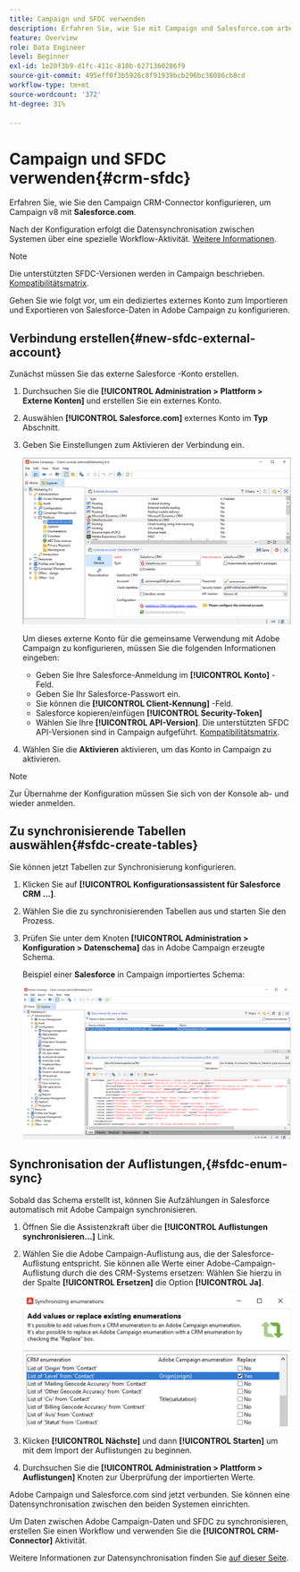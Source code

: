 ```yaml
---
title: Campaign und SFDC verwenden
description: Erfahren Sie, wie Sie mit Campaign und Salesforce.com arbeiten.
feature: Overview
role: Data Engineer
level: Beginner
exl-id: 1e20f3b9-d1fc-411c-810b-6271360286f9
source-git-commit: 495eff0f3b5926c8f91939bcb296bc36086cb8cd
workflow-type: tm+mt
source-wordcount: '372'
ht-degree: 31%

---
```


# Campaign und SFDC verwenden{#crm-sfdc}

Erfahren Sie, wie Sie den Campaign CRM-Connector konfigurieren, um Campaign v8 mit **Salesforce.com**.

Nach der Konfiguration erfolgt die Datensynchronisation zwischen Systemen über eine spezielle Workflow-Aktivität. [Weitere Informationen](crm-data-sync.md).

>[!NOTE]
>
>Die unterstützten SFDC-Versionen werden in Campaign beschrieben. [Kompatibilitätsmatrix](../start/compatibility-matrix.md).


Gehen Sie wie folgt vor, um ein dediziertes externes Konto zum Importieren und Exportieren von Salesforce-Daten in Adobe Campaign zu konfigurieren.

## Verbindung erstellen{#new-sfdc-external-account}

Zunächst müssen Sie das externe Salesforce -Konto erstellen.

1. Durchsuchen Sie die **[!UICONTROL Administration > Plattform > Externe Konten]** und erstellen Sie ein externes Konto.
1. Auswählen **[!UICONTROL Salesforce.com]** externes Konto im **Typ** Abschnitt.
1. Geben Sie Einstellungen zum Aktivieren der Verbindung ein.

   ![](assets/sfdc-external-account.png)

   Um dieses externe Konto für die gemeinsame Verwendung mit Adobe Campaign zu konfigurieren, müssen Sie die folgenden Informationen eingeben:

   * Geben Sie Ihre Salesforce-Anmeldung im **[!UICONTROL Konto]** -Feld.
   * Geben Sie Ihr Salesforce-Passwort ein.
   * Sie können die **[!UICONTROL Client-Kennung]** -Feld.
   * Salesforce kopieren/einfügen **[!UICONTROL Security-Token]**
   * Wählen Sie Ihre **[!UICONTROL API-Version]**. Die unterstützten SFDC API-Versionen sind in Campaign aufgeführt. [Kompatibilitätsmatrix](../start/compatibility-matrix.md).

1. Wählen Sie die **Aktivieren** aktivieren, um das Konto in Campaign zu aktivieren.

>[!NOTE]
>
>Zur Übernahme der Konfiguration müssen Sie sich von der Konsole ab- und wieder anmelden.

## Zu synchronisierende Tabellen auswählen{#sfdc-create-tables}

Sie können jetzt Tabellen zur Synchronisierung konfigurieren.

1. Klicken Sie auf **[!UICONTROL Konfigurationsassistent für Salesforce CRM ...]**.
1. Wählen Sie die zu synchronisierenden Tabellen aus und starten Sie den Prozess.
1. Prüfen Sie unter dem Knoten **[!UICONTROL Administration > Konfiguration > Datenschema]** das in Adobe Campaign erzeugte Schema.

   Beispiel einer **Salesforce** in Campaign importiertes Schema:

   ![](assets/sfdc-schemas.png)

## Synchronisation der Auflistungen,{#sfdc-enum-sync}

Sobald das Schema erstellt ist, können Sie Aufzählungen in Salesforce automatisch mit Adobe Campaign synchronisieren.

1. Öffnen Sie die Assistenzkraft über die  **[!UICONTROL Auflistungen synchronisieren...]** Link.
1. Wählen Sie die Adobe Campaign-Auflistung aus, die der Salesforce-Auflistung entspricht.
Sie können alle Werte einer Adobe-Campaign-Auflistung durch die des CRM-Systems ersetzen: Wählen Sie hierzu in der Spalte **[!UICONTROL Ersetzen]** die Option **[!UICONTROL Ja]**.

   ![](assets/sfdc-enum.png)

1. Klicken **[!UICONTROL Nächste]** und dann **[!UICONTROL Starten]** um mit dem Import der Auflistungen zu beginnen.

1. Durchsuchen Sie die **[!UICONTROL Administration > Plattform > Auflistungen]** Knoten zur Überprüfung der importierten Werte.


Adobe Campaign und Salesforce.com sind jetzt verbunden. Sie können eine Datensynchronisation zwischen den beiden Systemen einrichten.

Um Daten zwischen Adobe Campaign-Daten und SFDC zu synchronisieren, erstellen Sie einen Workflow und verwenden Sie die **[!UICONTROL CRM-Connector]** Aktivität.

Weitere Informationen zur Datensynchronisation finden Sie [auf dieser Seite](crm-data-sync.md).
